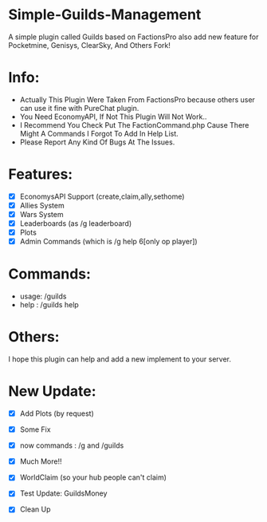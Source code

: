 # Simple-Guilds-Management
A simple plugin called Guilds based on FactionsPro also add new feature for Pocketmine, Genisys, ClearSky, And Others Fork!

# Info:
- Actually This Plugin Were Taken From FactionsPro because others user can use it fine with PureChat plugin.
- You Need EconomyAPI, If Not This Plugin Will Not Work..
- I Recommend You Check Put The FactionCommand.php Cause There Might A Commands I Forgot To Add In Help List.
- Please Report Any Kind Of Bugs At The Issues.

# Features:

- [x] EconomysAPI Support (create,claim,ally,sethome)
- [x] Allies System
- [x] Wars System
- [x] Leaderboards (as /g leaderboard)
- [x] Plots
- [x] Admin Commands (which is /g help 6[only op player])

# Commands:

- usage: /guilds
- help : /guilds help

# Others:
I hope this plugin can help and add a new implement to your server.

# New Update:

- [x] Add Plots (by request)
- [x] Some Fix
- [x] now commands : /g and /guilds
- [x] Much More!!
- [x] WorldClaim (so your hub people can't claim)
- [x] Test Update: GuildsMoney
- [x] Clean Up


